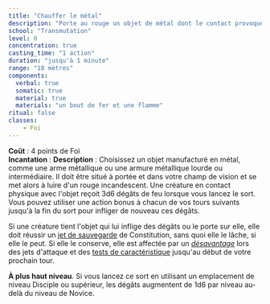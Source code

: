 ```yaml
---
title: "Chauffer le métal"
description: "Porte au rouge un objet de métal dont le contact provoque 3d6 dégâts."
school: "Transmutation"
level: 0
concentration: true
casting_time: "1 action"
duration: "jusqu'à 1 minute"
range: "18 mètres"
components:
  verbal: true
  somatic: true
  material: true
  materials: "un bout de fer et une flamme"
ritual: false
classes:
    - Foi
---
```

**Coût** : 4 points de Foi  
**Incantation** : 
**Description** : Choisissez un objet manufacturé en métal, comme une arme métallique ou une armure métallique lourde ou intermédiaire. Il doit être situé à portée et dans votre champ de vision et se met alors à luire d'un rouge incandescent. Une créature en contact physique avec l'objet reçoit 3d6 dégâts de feu lorsque vous lancez le sort. Vous pouvez utiliser une action bonus à chacun de vos tours suivants jusqu'à la fin du sort pour infliger de nouveau ces dégâts.

Si une créature tient l'objet qui lui inflige des dégâts ou le porte sur elle, elle doit réussir un [jet de sauvegarde](/utiliser-les-caracteristiques/#jets-de-sauvegarde) de Constitution, sans quoi elle le lâche, si elle le peut. Si elle le conserve, elle est affectée par un [_désavantage_](/utiliser-les-caracteristiques/#avantage-et-desavantage) lors des jets d'attaque et des [tests de caractéristique](/utiliser-les-caracteristiques/#tests-de-caracteristique) jusqu'au début de votre prochain tour.

**À plus haut niveau**. Si vous lancez ce sort en utilisant un emplacement de niveau Disciple ou supérieur, les dégâts augmentent de 1d6 par niveau au-delà du niveau de Novice.
